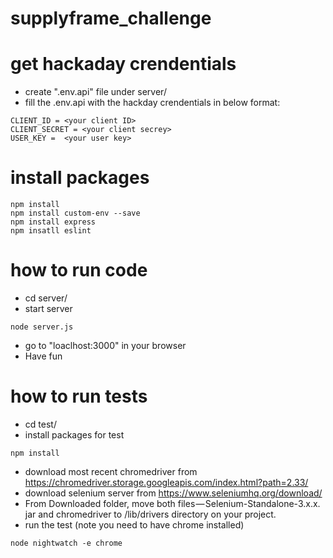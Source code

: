 # supplyframe_challenge

# get hackaday crendentials
   * create ".env.api" file under server/
   * fill the .env.api with the hackday crendentials in below format:
   ```
CLIENT_ID = <your client ID>
CLIENT_SECRET = <your client secrey>
USER_KEY =  <your user key>
```

# install packages
```
npm install
npm install custom-env --save
npm install express
npm insatll eslint
```

# how to run code
 - cd server/
 - start server
 ```
 node server.js
 ```
 - go to "loaclhost:3000" in your browser
 - Have fun

# how to run tests
 - cd test/
 - install packages for test
 ```
 npm install 
 ```
 - download most recent chromedriver from https://chromedriver.storage.googleapis.com/index.html?path=2.33/
 - download selenium server from https://www.seleniumhq.org/download/
 - From Downloaded folder, move both files — Selenium-Standalone-3.x.x. jar and chromedriver to /lib/drivers directory on your project.
 - run the test (note you need to have chrome installed)
 ```
 node nightwatch -e chrome
 ```
